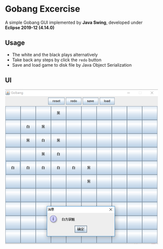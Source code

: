 # Gobang Excercise
A simple Gobang GUI implemented by **Java Swing**, developed under **Eclipse 2019-12 (4.14.0)**
## Usage
- The white and the black plays alternatively
- Take back any steps by click the `redo` button
- Save and load game to disk file by Java Object Serialization
## UI
![example](example.PNG)
